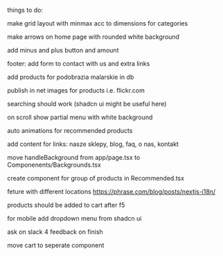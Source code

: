 things to do:

make grid layout with minmax acc to dimensions for categories

make arrows on home page with rounded white background

add minus and plus button and amount

footer: add form to contact with us and extra links

add products for podobrazia malarskie in db

publish in net images for products i.e. flickr.com

searching should work (shadcn ui might be useful here)

on scroll show partial menu with white background

auto animations for recommended products

add content for links: nasze sklepy, blog, faq, o nas, kontakt

move handleBackground from app/page.tsx to Componenents/Backgrounds.tsx

create component for group of products in Recommended.tsx

feture with different locations https://phrase.com/blog/posts/nextjs-i18n/

products should be added to cart after f5

for mobile add dropdown menu from shadcn ui

ask on slack 4 feedback on finish

move cart to seperate component
